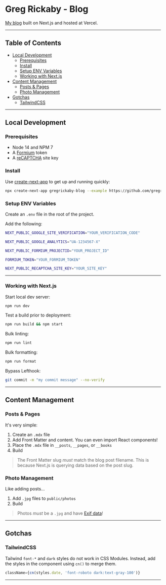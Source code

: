 # Greg Rickaby - Blog <!-- omit in toc -->

[My blog](https://gregrickaby.com) built on Next.js and hosted at Vercel.

---

## Table of Contents <!-- omit in toc -->

- [Local Development](#local-development)
  - [Prerequisites](#prerequisites)
  - [Install](#install)
  - [Setup ENV Variables](#setup-env-variables)
  - [Working with Next.js](#working-with-nextjs)
- [Content Management](#content-management)
  - [Posts & Pages](#posts--pages)
  - [Photo Management](#photo-management)
- [Gotchas](#gotchas)
  - [TailwindCSS](#tailwindcss)

---

## Local Development

### Prerequisites

- Node 14 and NPM 7
- A [Formium](https://formium.io/) token
- A [reCAPTCHA](https://developers.google.com/recaptcha/) site key

### Install

Use [create-next-app](https://www.npmjs.com/package/create-next-app) to get up and running quickly:

```bash
npx create-next-app gregrickaby-blog --example https://github.com/gregrickaby/gregrickaby-blog
```

### Setup ENV Variables

Create an `.env` file in the root of the project.

Add the following:

```bash
NEXT_PUBLIC_GOOGLE_SITE_VERIFICATION="YOUR_VERIFICATION_CODE"
```

```bash
NEXT_PUBLIC_GOOGLE_ANALYTICS="UA-1234567-X"
```

```bash
NEXT_PUBLIC_FORMIUM_PROJECTID="YOUR_PROJECT_ID"
```

```bash
FORMIUM_TOKEN="YOUR_FORMIUM_TOKEN"
```

```bash
NEXT_PUBLIC_RECAPTCHA_SITE_KEY="YOUR_SITE_KEY"
```

---

### Working with Next.js

Start local dev server:

```bash
npm run dev
```

Test a build prior to deployment:

```bash
npm run build && npm start
```

Bulk linting:

```bash
npm run lint
```

Bulk formatting:

```bash
npm run format
```

Bypass Lefthook:

```bash
git commit -m "my commit message" --no-verify
```

---

## Content Management

### Posts & Pages

It's very simple:

1. Create an `.mdx` file
2. Add Front Matter and content. You can even import React components!
3. Place the `.mdx` file in `__posts`, `__pages`, or `__books`
4. Build

> The Front Matter slug _must_ match the blog post filename. This is because Next.js is querying data based on the post slug.

### Photo Management

Like adding posts...

1. Add `.jpg` files to `public/photos`
2. Build

> Photos _must_ be a `.jpg` and have [Exif data](https://en.wikipedia.org/wiki/Exif)!

---

## Gotchas

### TailwindCSS

Tailwind `font-*` and `dark` styles do not work in CSS Modules. Instead, add the styles in the component using `cn()` to merge them.

```js
className={cn(styles.date, 'font-roboto dark:text-gray-100')}
```

---
